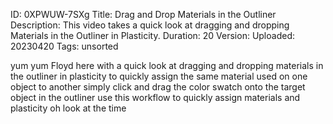 ID: 0XPWUW-7SXg
Title: Drag and Drop Materials in the Outliner
Description: This video takes a quick look at dragging and dropping Materials in the Outliner in Plasticity.
Duration: 20
Version: 
Uploaded: 20230420
Tags: unsorted

yum yum
Floyd here with a quick look at dragging
and dropping materials in the outliner
in plasticity to quickly assign the same
material used on one object to another
simply click and drag the color swatch
onto the target object in the outliner
use this workflow to quickly assign
materials and plasticity oh look at the
time

